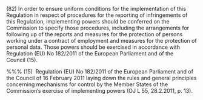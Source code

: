 (82) In order to ensure uniform conditions for the implementation of this Regulation in respect of procedures for the reporting of infringements of this Regulation, implementing powers should be conferred on the Commission to specify those procedures, including the arrangements for following up of the reports and measures for the protection of persons working under a contract of employment and measures for the protection of personal data. Those powers should be exercised in accordance with Regulation (EU) No 182/2011 of the European Parliament and of the Council (15).

%%% (15)  Regulation (EU) No 182/2011 of the European Parliament and of the Council of 16 February 2011 laying down the rules and general principles concerning mechanisms for control by the Member States of the Commission’s exercise of implementing powers (OJ L 55, 28.2.2011, p. 13).